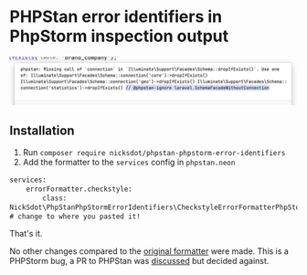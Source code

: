 # PHPStan error identifiers in PhpStorm inspection output

<img src=".github/img/example.png" alt="PHPStan error identifiers in PhpStorm inspection output" />

## Installation

1. Run `composer require nicksdot/phpstan-phpstorm-error-identifiers`
2. Add the formatter to the `services` config in `phpstan.neon`

```neon
services:
	errorFormatter.checkstyle:
		class:  NickSdot\PhpStanPhpStormErrorIdentifiers\CheckstyleErrorFormatterPhpStorm # change to where you pasted it!
```

That's it.

No other changes compared to the [original formatter](https://github.com/phpstan/phpstan-src/blob/5a3990227e64a66b058a96753887e4aa7d411b92/src/Command/ErrorFormatter/CheckstyleErrorFormatter.php#L46) were made. This is a PHPStorm bug, a 
PR to PHPStan was [discussed](https://github.com/phpstan/phpstan-src/pull/4416) but decided against.
